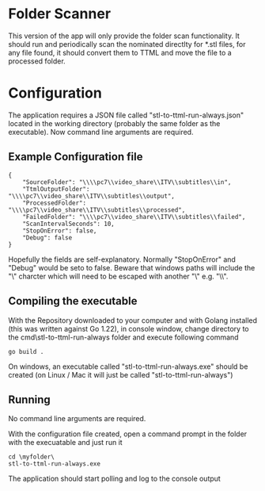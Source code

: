 # Folder Scanner 
This version of the app will only provide the folder scan functionality. It should run and periodically scan the nominated directlty for *.stl files, for any file found, it should convert them to TTML and move the file to a processed folder.

# Configuration
The application requires a JSON file called "stl-to-ttml-run-always.json" located in the working directory (probably the same folder as the executable). Now command line arguments are required.

## Example Configuration file
```
{
	"SourceFolder": "\\\\pc7\\video_share\\ITV\\subtitles\\in",
	"TtmlOutputFolder": "\\\\pc7\\video_share\\ITV\\subtitles\\output",
	"ProcessedFolder": "\\\\pc7\\video_share\\ITV\\subtitles\\processed",
	"FailedFolder": "\\\\pc7\\video_share\\ITV\\subtitles\\failed",
	"ScanIntervalSeconds": 10,
	"StopOnError": false,
	"Debug": false
}
```
Hopefully the fields are self-explanatory. Normally "StopOnError" and "Debug" would be seto to false. Beware that windows paths will include the "\\" charcter which will need to be escaped with another "\\" e.g. "\\\\".

## Compiling the executable
With the Repository downloaded to your computer and with Golang installed (this was written against Go 1.22), in console window, change directory to the cmd\stl-to-ttml-run-always folder and execute following command

    go build .

On windows, an executable called "stl-to-ttml-run-always.exe" should be created (on Linux / Mac it will just be called "stl-to-ttml-run-always")

## Running
No command line arguments are required.

With the configuration file created, open a command prompt in the folder with the execuatable and just run it

	cd \myfolder\
	stl-to-ttml-run-always.exe

The application should start polling and log to the console output


